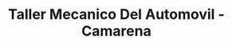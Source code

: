 ---
title: "Taller Mecanico Del Automovil - Camarena"
url: /torrent/taller-mecanico-del-automovil-camarena/
shop: reparación de automóviles
---